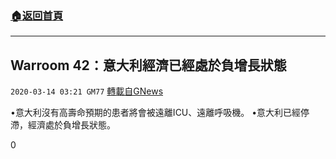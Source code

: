 ###  [:house:返回首頁](https://github.com/ourhimalayas/txt)
---

## Warroom 42：意大利經濟已經處於負增長狀態
`2020-03-14 03:21 GM77` [轉載自GNews](https://gnews.org/zh-hant/140745/)

•意大利沒有高壽命預期的患者將會被遠離ICU、遠離呼吸機。
•意大利已經停滯，經濟處於負增長狀態。

0
